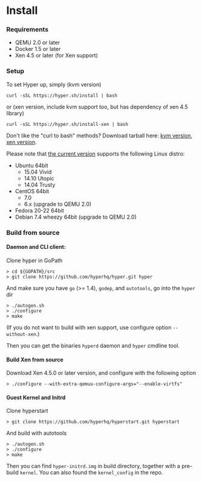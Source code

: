 # Install

### Requirements

- QEMU 2.0 or later
- Docker 1.5 or later
- Xen 4.5 or later (for Xen support)

### Setup

To set Hyper up, simply (kvm version)

    curl -sSL https://hyper.sh/install | bash

or (xen version, include kvm support too, but has dependency of xen 4.5 library)

    curl -sSL https://hyper.sh/install-xen | bash

Don't like the "curl to bash" methods? Download tarball here: [kvm version](http://hyper-install.s3.amazonaws.com/hyper-latest.tgz), [xen version](http://hyper-install.s3.amazonaws.com/hyper-xen-latest.tgz).

Please note that [the current version](../release_notes/latest.md) supports the following Linux distro:

- Ubuntu 64bit
	- 15.04 Vivid
	- 14.10 Utopic
	- 14.04 Trusty
- CentOS 64bit
	- 7.0
	- 6.x (upgrade to QEMU 2.0)
- Fedora 20-22 64bit
- Debian 7.4 wheezy 64bit (upgrade to QEMU 2.0)

### Build from source

#### Daemon and CLI client:

Clone hyper in GoPath

    > cd ${GOPATH}/src
	> git clone https://github.com/hyperhq/hyper.git hyper

And make sure you have `go` (>= 1.4), `godep`, and `autotools`, go into the `hyper` dir

    > ./autogen.sh
    > ./configure
    > make

(If you do not want to build with xen support, use configure option `--without-xen`.)

Then you can get the binaries `hyperd` daemon and `hyper` cmdline tool. 

#### Build Xen from source

Download Xen 4.5.0 or later version, and configure with the following option

    > ./configure --with-extra-qemuu-configure-args="--enable-virtfs"

#### Guest Kernel and Initrd

Clone hyperstart 

    > git clone https://github.com/hyperhq/hyperstart.git hyperstart
    
And build with autotools

    > ./autogen.sh
    > ./configure
    > make

Then you can find `hyper-initrd.img` in build directory, together with a pre-build `kernel`. You can also found the `kernel_config` in the repo.

